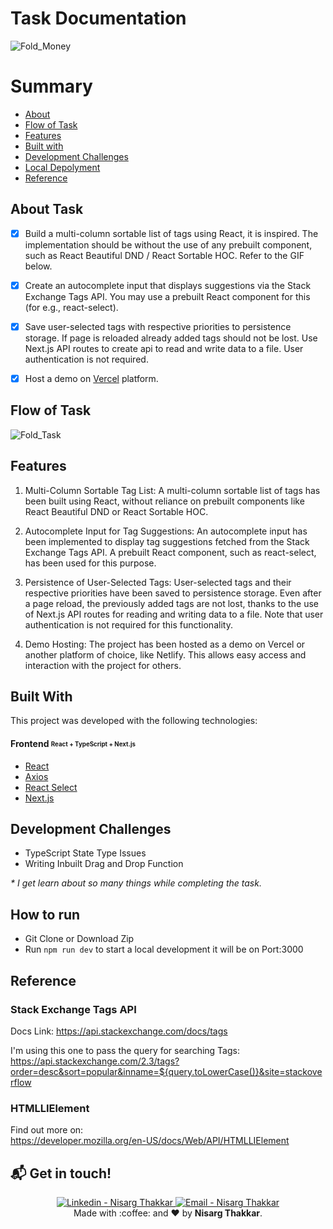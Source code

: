 # Task Documentation

![Fold_Money](https://github.com/Nishu0/FoldTask/assets/89217455/980015db-ea43-4211-ae9c-df1d14eaf7fa)


# Summary

- [About](#about-task)
- [Flow of Task](#flow-of-task)
- [Features](#features)
- [Built with](#built-with)
- [Development Challenges](#development-challenges)
- [Local Depolyment](#how-to-run)
- [Reference](#reference)


<a id='about'/>

## About Task

- [x] Build a multi-column sortable list of tags using React, it is inspired. The implementation should be without the use of any prebuilt component, such as React Beautiful DND / React Sortable HOC. Refer to the GIF below.

- [x] Create an autocomplete input that displays suggestions via the Stack Exchange Tags API. You may use a prebuilt React component for this (for e.g., react-select).

- [x] Save user-selected tags with respective priorities to persistence storage. If page is reloaded already added tags should not be lost. Use Next.js API routes to create api to read and write data to a file. User authentication is not required. 

- [x] Host a demo on [Vercel](https://vercel.com) platform.


## Flow of Task

![Fold_Task](https://github.com/Nishu0/FoldTask/assets/89217455/53c24ae4-dfe0-4679-bb0b-bf366a41e426)

## Features


1. Multi-Column Sortable Tag List: A multi-column sortable list of tags has been built using React, without reliance on prebuilt components like React Beautiful DND or React Sortable HOC.

2. Autocomplete Input for Tag Suggestions: An autocomplete input has been implemented to display tag suggestions fetched from the Stack Exchange Tags API. A prebuilt React component, such as react-select, has been used for this purpose.

3. Persistence of User-Selected Tags: User-selected tags and their respective priorities have been saved to persistence storage. Even after a page reload, the previously added tags are not lost, thanks to the use of Next.js API routes for reading and writing data to a file. Note that user authentication is not required for this functionality.

4. Demo Hosting: The project has been hosted as a demo on Vercel or another platform of choice, like Netlify. This allows easy access and interaction with the project for others.


## Built With

This project was developed with the following technologies:

#### **Frontend** <sub><sup>React + TypeScript + Next.js</sup></sub>
  - [React](https://pt-br.reactjs.org/)
  - [Axios](https://github.com/axios/axios)
  - [React Select](https://react-select.com/home)
  - [Next.js](https://nextjs.org/)

## Development Challenges

- TypeScript State Type Issues
- Writing Inbuilt Drag and Drop Function

_\* I get learn about so many things while completing the task._

## How to run

- Git Clone or Download Zip
- Run `npm run dev` to start a local development it will be on Port:3000

## Reference

### Stack Exchange Tags API

Docs Link:
https://api.stackexchange.com/docs/tags
 
I'm using this one to pass the query for searching Tags:  
https://api.stackexchange.com/2.3/tags?order=desc&sort=popular&inname=${query.toLowerCase()}&site=stackoverflow

### HTMLLIElement
 
Find out more on:  
https://developer.mozilla.org/en-US/docs/Web/API/HTMLLIElement

## :mailbox_with_mail: Get in touch!

<p align="center">
<a href="https://www.linkedin.com/in/nisarg-thakkar-08811a21a" target="_blank" >
  <img alt="Linkedin - Nisarg Thakkar" src="https://img.shields.io/badge/Linkedin--%23F8952D?style=social&logo=linkedin">
</a>
<a href="mailto:itsnisargthakkar@gmail.com" target="_blank" >
  <img alt="Email - Nisarg Thakkar" src="https://img.shields.io/badge/Email--%23F8952D?style=social&logo=gmail">
</a> 
<br/>
  Made with :coffee: and ❤️ by <b>Nisarg Thakkar</b>.
<p/>
